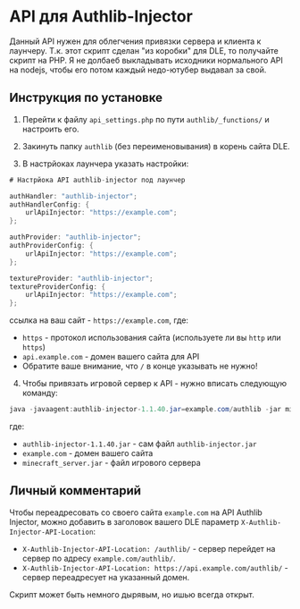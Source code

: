 # API для Authlib-Injector

Данный API нужен для облегчения привязки сервера и клиента к лаунчеру. Т.к. этот скрипт сделан "из коробки" для DLE, то получайте скрипт на PHP. Я не долбаеб выкладывать исходники нормального API на nodejs, чтобы его потом каждый недо-ютубер выдавал за свой.

## Инструкция по установке

1) Перейти к файлу `api_settings.php` по пути `authlib/_functions/` и настроить его.

2) Закинуть папку `authlib` (без переименовывания) в корень сайта DLE.

3) В настрйоках лаунчера указать настройки:
```java
# Настрйока API authlib-injector под лаунчер

authHandler: "authlib-injector";
authHandlerConfig: {
    urlApiInjector: "https://example.com";
};

authProvider: "authlib-injector";
authProviderConfig: {
    urlApiInjector: "https://example.com";
};

textureProvider: "authlib-injector";
textureProviderConfig: {
    urlApiInjector: "https://example.com";
};
```
ссылка на ваш сайт - `https://example.com`, где:
* `https` - протокол использования сайта (используете ли вы `http` или `https`)
* `api.example.com` - домен вашего сайта для API
* Обратите ваше внимание, что `/` в конце указывать не нужно!

4) Чтобы привязать игровой сервер к API - нужно вписать следующую команду: 
```java
java -javaagent:authlib-injector-1.1.40.jar=example.com/authlib -jar minecraft_server.jar
```
где:
* `authlib-injector-1.1.40.jar` - сам файл `authlib-injector.jar`
* `example.com` - домен вашего сайта
* `minecraft_server.jar` - файл игрового сервера

## Личный комментарий

Чтобы переадресовать со своего сайта `example.com` на API Authlib Injector, можно добавить в заголовок вашего DLE параметр `X-Authlib-Injector-API-Location`:
* `X-Authlib-Injector-API-Location: /authlib/` - сервер перейдет на сервер по адресу `example.com/authlib/`.
* `X-Authlib-Injector-API-Location: https://api.example.com/authlib/` - сервер переадресует на указанный домен.

Скрипт может быть немного дырявым, но ишью всегда открыт.